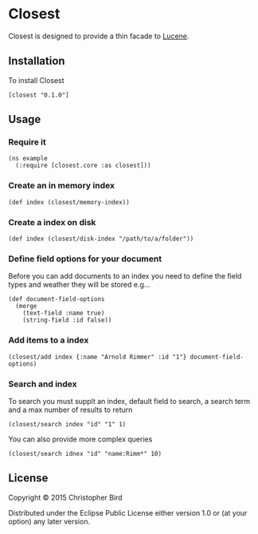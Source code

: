Closest
=======

Closest is designed to provide a thin facade to [Lucene](http://lucene.apache.org/).

Installation
------------

To install Closest

    [closest "0.1.0"]

Usage
-----

### Require it

    (ns example
      (:require [closest.core :as closest]))

### Create an in memory index

    (def index (closest/memory-index))

### Create a index on disk

    (def index (closest/disk-index "/path/to/a/folder"))

### Define field options for your document

Before you can add documents to an index you need to define the field types and weather they will be stored e.g...

    (def document-field-options
      (merge
        (text-field :name true)
        (string-field :id false))

### Add items to a index

    (closest/add index {:name "Arnold Rimmer" :id "1"} document-field-options)

### Search and index

To search you must supplt an index, default field to search, a search term and a max number of results to return

    (closest/search index "id" "1" 1)

You can also provide more complex queries

    (closest/search idnex "id" "name:Rimm*" 10)

## License

Copyright © 2015 Christopher Bird

Distributed under the Eclipse Public License either version 1.0 or (at
your option) any later version.
